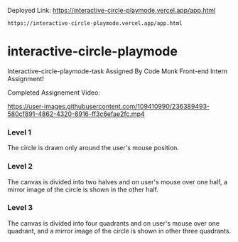 Deployed Link: https://interactive-circle-playmode.vercel.app/app.html

```
https://interactive-circle-playmode.vercel.app/app.html
```


# interactive-circle-playmode
Interactive-circle-playmode-task Assigned By Code Monk Front-end Intern Assignment!

Completed Assignement Video: 

https://user-images.githubusercontent.com/109410990/236389493-580cf891-4862-4320-8916-ff3c6efae2fc.mp4

### Level 1

The circle is drawn only around the user's mouse position.

### Level 2

The canvas is divided into two halves and on user's mouse over one half, a mirror image of the circle is shown in the other half.

### Level 3

The canvas is divided into four quadrants and on user's mouse over one quadrant, and a mirror image of the circle is shown in other three quadrants.
